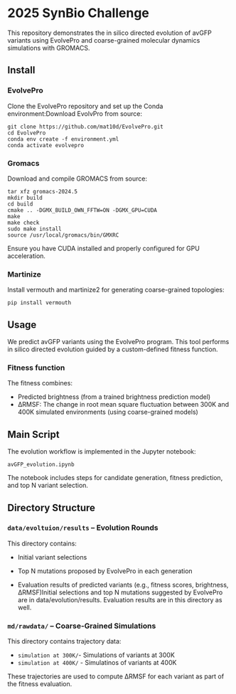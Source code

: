 # 2025 SynBio Challenge  
This repository demonstrates the in silico directed evolution of avGFP variants using EvolvePro and coarse-grained molecular dynamics simulations with GROMACS.  
## Install

### EvolvePro
Clone the EvolvePro repository and set up the Conda environment:Download EvolvPro from source:  
```
git clone https://github.com/mat10d/EvolvePro.git
cd EvolvePro
conda env create -f environment.yml
conda activate evolvepro
```

### Gromacs

Download and compile GROMACS from source:
```
tar xfz gromacs-2024.5
mkdir build
cd build
cmake .. -DGMX_BUILD_OWN_FFTW=ON -DGMX_GPU=CUDA
make
make check
sudo make install
source /usr/local/gromacs/bin/GMXRC

```
 Ensure you have CUDA installed and properly configured for GPU acceleration.  

### Martinize
Install vermouth and martinize2 for generating coarse-grained topologies:
```
pip install vermouth
```

## Usage 
We predict avGFP variants using the EvolvePro program. This tool performs in silico directed evolution guided by a custom-defined fitness function.  

### Fitness function
The fitness combines:  
- Predicted brightness (from a trained brightness prediction model)
- ΔRMSF: The change in root mean square fluctuation between 300K and 400K simulated environments (using coarse-grained models)  

## Main Script
The evolution workflow is implemented in the Jupyter notebook:  
```
avGFP_evolution.ipynb
```
The notebook includes steps for candidate generation, fitness prediction, and top N variant selection.  

## Directory Structure
### `data/evoltuion/results` – Evolution Rounds 
This directory contains:

- Initial variant selections

- Top N mutations proposed by EvolvePro in each generation

- Evaluation results of predicted variants (e.g., fitness scores, brightness, ΔRMSF)Initial selections and top N mutations suggested by EvolvePro are in data/evolution/results. Evaluation results are in this directory as well.  

### `md/rawdata/` – Coarse-Grained Simulations
This directory contains trajectory data:  
-   `simulation at 300K/`- Simulations of variants at 300K  
-   `simulation at 400K/` - Simulatinos of variants at 400K  

These trajectories are used to compute ΔRMSF for each variant as part of the fitness evaluation.  



